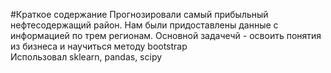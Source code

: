 #Краткое содержание
Прогнозировали самый прибыльный нефтесодержащий район. 
Нам были придоставлены данные с информацией по трем регионам. Основной задачечй - освоить понятия из бизнеса и научиться методу bootstrap
<br> Использовал sklearn, pandas, scipy